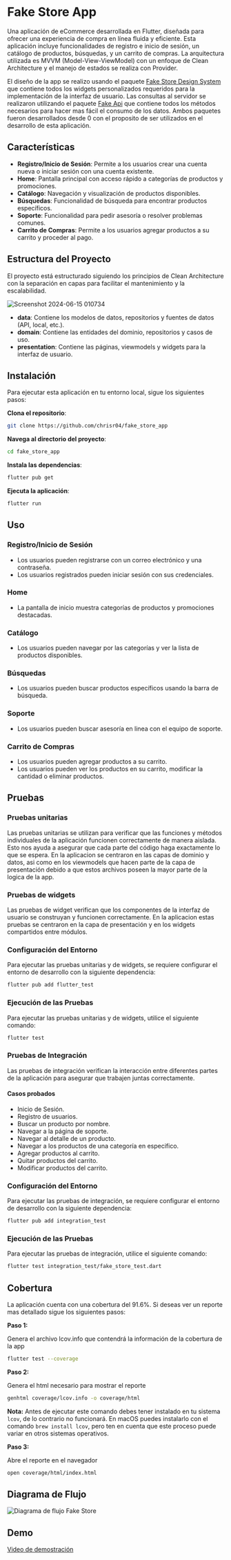 # Fake Store App

Una aplicación de eCommerce desarrollada en Flutter, diseñada para ofrecer una experiencia de compra en línea fluida y eficiente. Esta aplicación incluye funcionalidades de registro e inicio de sesión, un catálogo de productos, búsquedas, y un carrito de compras. La arquitectura utilizada es MVVM (Model-View-ViewModel) con un enfoque de Clean Architecture y el manejo de estados se realiza con Provider.

El diseño de la app se realizo usando el paquete [Fake Store Design System](https://github.com/chrisr04/fake_store_ds.git) que contiene todos los widgets personalizados requeridos para la implementación de la interfaz de usuario. Las consultas al servidor se realizaron utilizando el paquete [Fake Api](https://github.com/chrisr04/fake_api.git) que contiene todos los métodos necesarios para hacer mas fácil el consumo de los datos. Ambos paquetes fueron desarrollados desde 0 con el proposito de ser utilizados en el desarrollo de esta aplicación.

## Características

- **Registro/Inicio de Sesión**: Permite a los usuarios crear una cuenta nueva o iniciar sesión con una cuenta existente.
- **Home**: Pantalla principal con acceso rápido a categorías de productos y promociones.
- **Catálogo**: Navegación y visualización de productos disponibles.
- **Búsquedas**: Funcionalidad de búsqueda para encontrar productos específicos.
- **Soporte**: Funcionalidad para pedir asesoría o resolver problemas comunes.
- **Carrito de Compras**: Permite a los usuarios agregar productos a su carrito y proceder al pago.

## Estructura del Proyecto

El proyecto está estructurado siguiendo los principios de Clean Architecture con la separación en capas para facilitar el mantenimiento y la escalabilidad.

![Screenshot 2024-06-15 010734](https://github.com/chrisr04/fake_store_app/assets/47868395/90fff570-5cb3-48a2-a69a-fbc9f04f25a6)

- **data**: Contiene los modelos de datos, repositorios y fuentes de datos (API, local, etc.).
- **domain**: Contiene las entidades del dominio, repositorios y casos de uso.
- **presentation**: Contiene las páginas, viewmodels y widgets para la interfaz de usuario.

## Instalación

Para ejecutar esta aplicación en tu entorno local, sigue los siguientes pasos:

**Clona el repositorio**:
```bash
git clone https://github.com/chrisr04/fake_store_app
```

**Navega al directorio del proyecto**:
```bash
cd fake_store_app
```

**Instala las dependencias**:
```bash
flutter pub get
```

**Ejecuta la aplicación**:
```bash
flutter run
```

## Uso


### Registro/Inicio de Sesión

- Los usuarios pueden registrarse con un correo electrónico y una contraseña.
- Los usuarios registrados pueden iniciar sesión con sus credenciales.

### Home

- La pantalla de inicio muestra categorías de productos y promociones destacadas.

### Catálogo

- Los usuarios pueden navegar por las categorías y ver la lista de productos disponibles.

### Búsquedas

- Los usuarios pueden buscar productos específicos usando la barra de búsqueda.

### Soporte

- Los usuarios pueden buscar asesoría en linea con el equipo de soporte.

### Carrito de Compras

- Los usuarios pueden agregar productos a su carrito.
- Los usuarios pueden ver los productos en su carrito, modificar la cantidad o eliminar productos.

## Pruebas

### Pruebas unitarias

Las pruebas unitarias se utilizan para verificar que las funciones y métodos individuales de la aplicación funcionen correctamente de manera aislada. Esto nos ayuda a asegurar que cada parte del código haga exactamente lo que se espera. En la aplicacion se centraron en las capas de dominio y datos, asi como en los viewmodels que hacen parte de la capa de presentación debido a que estos archivos poseen la mayor parte de la logica de la app.

### Pruebas de widgets

Las pruebas de widget verifican que los componentes de la interfaz de usuario se construyan y funcionen correctamente. En la aplicacion estas pruebas se centraron en la capa de presentación y en los widgets compartidos entre módulos.

### Configuración del Entorno

Para ejecutar las pruebas unitarias y de widgets, se requiere configurar el entorno de desarrollo con la siguiente dependencia:

```bash
flutter pub add flutter_test
```

### Ejecución de las Pruebas 

Para ejecutar las pruebas unitarias y de widgets, utilice el siguiente comando:

```bash
flutter test
```

### Pruebas de Integración

Las pruebas de integración verifican la interacción entre diferentes partes de la aplicación para asegurar que trabajen juntas correctamente.

#### Casos probados

- Inicio de Sesión.
- Registro de usuarios.
- Buscar un producto por nombre.
- Navegar a la página de soporte.
- Navegar al detalle de un producto.
- Navegar a los productos de una categoría en especifico.
- Agregar productos al carrito.
- Quitar productos del carrito.
- Modificar productos del carrito.

### Configuración del Entorno

Para ejecutar las pruebas de integración, se requiere configurar el entorno de desarrollo con la siguiente dependencia:

```bash
flutter pub add integration_test
```

### Ejecución de las Pruebas 

Para ejecutar las pruebas de integración, utilice el siguiente comando:

```bash
flutter test integration_test/fake_store_test.dart
```

## Cobertura

La aplicación cuenta con una cobertura del 91.6%. Si deseas ver un reporte mas detallado sigue los siguientes pasos:

**Paso 1:**

Genera el archivo lcov.info que contendrá la información de la cobertura de la app

```bash
flutter test --coverage
```

**Paso 2:**

Genera el html necesario para mostrar el reporte

```bash
genhtml coverage/lcov.info -o coverage/html
```

**Nota:** Antes de ejecutar este comando debes tener instalado en tu sistema `lcov`, de lo contrario no funcionará. En macOS puedes instalarlo con el comando `brew install lcov`, pero ten en cuenta que este proceso puede variar en otros sistemas operativos.

**Paso 3:**

Abre el reporte en el navegador

```bash
open coverage/html/index.html
```


## Diagrama de Flujo

![Diagrama de flujo Fake Store](https://github.com/chrisr04/fake_store_app/assets/47868395/8750dfc4-9da6-4623-895f-cbeb26e6803f)


## Demo

[Video de demostración](https://drive.google.com/file/d/1fPq1icDQr4kBA2Fsanu8oFlL4eb_d0li/view?usp=sharing)